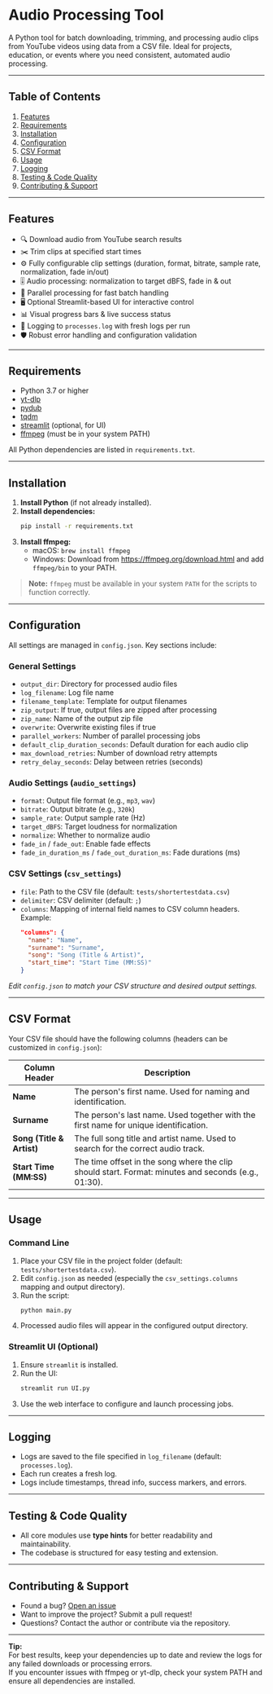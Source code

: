 # Audio Processing Tool

A Python tool for batch downloading, trimming, and processing audio clips from YouTube videos using data from a CSV file. Ideal for projects, education, or events where you need consistent, automated audio processing.

---

## Table of Contents

1. [Features](#features)
2. [Requirements](#requirements)
3. [Installation](#installation)
4. [Configuration](#configuration)
5. [CSV Format](#csv-format)
6. [Usage](#usage)
7. [Logging](#logging)
8. [Testing & Code Quality](#testing--code-quality)
9. [Contributing & Support](#contributing--support)

---

## Features

- 🔍 Download audio from YouTube search results  
- ✂️ Trim clips at specified start times  
- ⚙️ Fully configurable clip settings (duration, format, bitrate, sample rate, normalization, fade in/out)  
- 🎚️ Audio processing: normalization to target dBFS, fade in & out  
- 🚀 Parallel processing for fast batch handling  
- 🖥️ Optional Streamlit-based UI for interactive control  
- 📊 Visual progress bars & live success status  
- 📝 Logging to `processes.log` with fresh logs per run  
- 🛡️ Robust error handling and configuration validation

---

## Requirements

- Python 3.7 or higher
- [yt-dlp](https://github.com/yt-dlp/yt-dlp)
- [pydub](https://github.com/jiaaro/pydub)
- [tqdm](https://github.com/tqdm/tqdm)
- [streamlit](https://streamlit.io/) (optional, for UI)
- [ffmpeg](https://ffmpeg.org/) (must be in your system PATH)

All Python dependencies are listed in `requirements.txt`.

---

## Installation

1. **Install Python** (if not already installed).
2. **Install dependencies:**
   ```bash
   pip install -r requirements.txt
   ```
3. **Install ffmpeg:**
   - macOS: `brew install ffmpeg`
   - Windows: Download from https://ffmpeg.org/download.html and add `ffmpeg/bin` to your PATH.

> **Note:** `ffmpeg` must be available in your system `PATH` for the scripts to function correctly.

---

## Configuration

All settings are managed in `config.json`. Key sections include:

### General Settings
- `output_dir`: Directory for processed audio files
- `log_filename`: Log file name
- `filename_template`: Template for output filenames
- `zip_output`: If true, output files are zipped after processing
- `zip_name`: Name of the output zip file
- `overwrite`: Overwrite existing files if true
- `parallel_workers`: Number of parallel processing jobs
- `default_clip_duration_seconds`: Default duration for each audio clip
- `max_download_retries`: Number of download retry attempts
- `retry_delay_seconds`: Delay between retries (seconds)

### Audio Settings (`audio_settings`)
- `format`: Output file format (e.g., `mp3`, `wav`)
- `bitrate`: Output bitrate (e.g., `320k`)
- `sample_rate`: Output sample rate (Hz)
- `target_dBFS`: Target loudness for normalization
- `normalize`: Whether to normalize audio
- `fade_in` / `fade_out`: Enable fade effects
- `fade_in_duration_ms` / `fade_out_duration_ms`: Fade durations (ms)

### CSV Settings (`csv_settings`)
- `file`: Path to the CSV file (default: `tests/shortertestdata.csv`)
- `delimiter`: CSV delimiter (default: `;`)
- `columns`: Mapping of internal field names to CSV column headers. Example:
  ```json
  "columns": {
    "name": "Name",
    "surname": "Surname",
    "song": "Song (Title & Artist)",
    "start_time": "Start Time (MM:SS)"
  }
  ```

*Edit `config.json` to match your CSV structure and desired output settings.*

---

## CSV Format

Your CSV file should have the following columns (headers can be customized in `config.json`):

| Column Header                  | Description                                                                                 |
|------------------------------- |--------------------------------------------------------------------------------------------|
| **Name**                       | The person's first name. Used for naming and identification.                               |
| **Surname**                    | The person's last name. Used together with the first name for unique identification.       |
| **Song (Title & Artist)**      | The full song title and artist name. Used to search for the correct audio track.           |
| **Start Time (MM:SS)**         | The time offset in the song where the clip should start. Format: minutes and seconds (e.g., 01:30). |

---

## Usage

### Command Line
1. Place your CSV file in the project folder (default: `tests/shortertestdata.csv`).
2. Edit `config.json` as needed (especially the `csv_settings.columns` mapping and output directory).
3. Run the script:
   ```bash
   python main.py
   ```
4. Processed audio files will appear in the configured output directory.

### Streamlit UI (Optional)
1. Ensure `streamlit` is installed.
2. Run the UI:
   ```bash
   streamlit run UI.py
   ```
3. Use the web interface to configure and launch processing jobs.

---

## Logging

- Logs are saved to the file specified in `log_filename` (default: `processes.log`).
- Each run creates a fresh log.
- Logs include timestamps, thread info, success markers, and errors.

---

## Testing & Code Quality

- All core modules use **type hints** for better readability and maintainability.
- The codebase is structured for easy testing and extension.

---

## Contributing & Support

- Found a bug? [Open an issue](https://github.com/robertk08/AudioProcessingScript/issues)
- Want to improve the project? Submit a pull request!
- Questions? Contact the author or contribute via the repository.

---

**Tip:**  
For best results, keep your dependencies up to date and review the logs for any failed downloads or processing errors.  
If you encounter issues with ffmpeg or yt-dlp, check your system PATH and ensure all dependencies are installed.